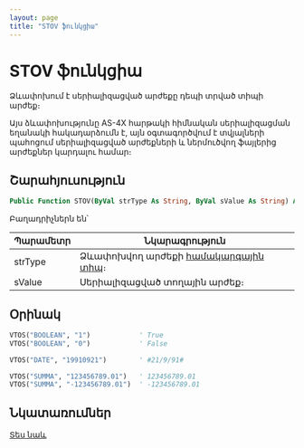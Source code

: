 ```yaml
---
layout: page
title: "STOV ֆունկցիա"
---
```


# STOV ֆունկցիա

Ձևափոխում է սերիալիզացված արժեքը դեպի տրված տիպի արժեք։

Այս ձևափոխությունը AS-4X հարթակի հիմնական սերիալիզացման եղանակի հակադարձումն է, այն օգտագործվում է տվյալների պահոցում սերիալիզացված արժեքների և ներմուծվող ֆայլերից արժեքներ կարդալու համար։

## Շարահյուսություն

``` vb
Public Function STOV(ByVal strType As String, ByVal sValue As String) As Variant
```

Բաղադրիչներն են՝

| Պարամետր | Նկարագրություն |
|--|--|
| strType | Ձևափոխվող արժեքի [համակարգային տիպ](../../../types.md)։ |
| sValue | Սերիալիզացված տողային արժեք։ |


## Օրինակ

``` vb
VTOS("BOOLEAN", "1")            ' True
VTOS("BOOLEAN", "0")            ' False

VTOS("DATE", "19910921")        ' #21/9/91#

VTOS("SUMMA", "123456789.01")   ' 123456789.01
VTOS("SUMMA", "-123456789.01")  ' -123456789.01
```

## Նկատառումներ

[Տես նաև](VTOS.md)
